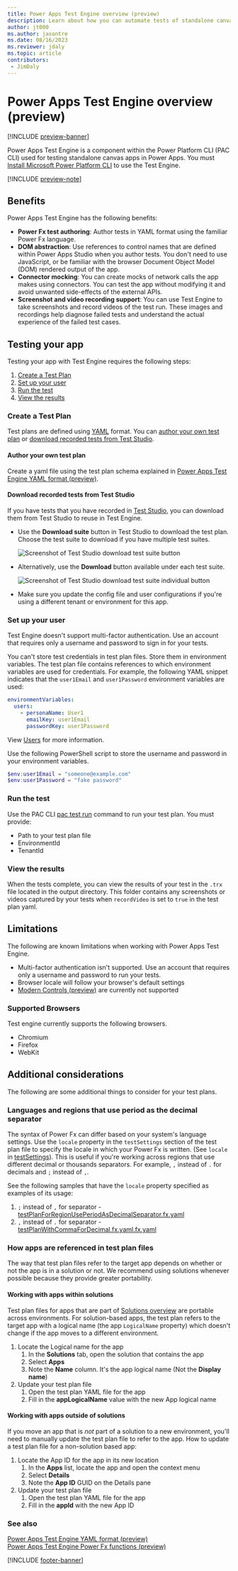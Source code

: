 ```yaml
---
title: Power Apps Test Engine overview (preview)
description: Learn about how you can automate tests of standalone canvas apps using the Power Apps Test Engine within Power Platform CLI.
author: jt000
ms.author: jasontre
ms.date: 08/16/2023
ms.reviewer: jdaly
ms.topic: article
contributors:
 - JimDaly
---
```



# Power Apps Test Engine overview (preview)

[!INCLUDE [preview-banner](../../../shared/preview-includes/preview-banner.md)]

Power Apps Test Engine is a component within the Power Platform CLI (PAC CLI) used for testing standalone canvas apps in Power Apps. You must [Install Microsoft Power Platform CLI](/power-platform/developer/cli/introduction#install-microsoft-power-platform-cli) to use the Test Engine.

[!INCLUDE [preview-note](../../../shared/preview-includes/preview-note.md)]

## Benefits

Power Apps Test Engine has the following benefits:

- **Power Fx test authoring**: Author tests in YAML format using the familiar Power Fx language.
- **DOM abstraction**: Use references to control names that are defined within Power Apps Studio when you author tests. You don't need to use JavaScript, or be familiar with the browser Document Object Model (DOM) rendered output of the app.
- **Connector mocking**: You can create mocks of network calls the app makes using connectors. You can test the app without modifying it and avoid unwanted side-effects of the external APIs.
- **Screenshot and video recording support**: You can use Test Engine to take screenshots and record videos of the test run. These images and recordings help diagnose failed tests and understand the actual experience of the failed test cases.

## Testing your app

Testing your app with Test Engine requires the following steps:

1. [Create a Test Plan](#create-a-test-plan)
1. [Set up your user](#set-up-your-user)
1. [Run the test](#run-the-test)
1. [View the results](#view-the-results)

### Create a Test Plan

Test plans are defined using [YAML](https://yaml.org/spec/1.2.2/) format. You can [author your own test plan](#author-your-own-test-plan) or [download recorded tests from Test Studio](#download-recorded-tests-from-test-studio).


<!-- TODO: This would be a good place to briefly explain the advantages of either choice -->

#### Author your own test plan

Create a yaml file using the test plan schema explained in [Power Apps Test Engine YAML format (preview)](yaml.md).

#### Download recorded tests from Test Studio

If you have tests that you have recorded in [Test Studio](../../maker/canvas-apps/test-studio.md), you can download them from Test Studio to reuse in Test Engine.

- Use the **Download suite** button in Test Studio to download the test plan. Choose the test suite to download if you have multiple test suites.

    ![Screenshot of Test Studio download test suite button](media/download-test-suite.png)

- Alternatively, use the **Download** button available under each test suite.

    ![Screenshot of Test Studio download test suite individual button](media/download-test-suite-individual.png)

- Make sure you update the config file and user configurations if you're using a different tenant or environment for this app.

### Set up your user

Test Engine doesn't support multi-factor authentication. Use an account that requires only a username and password to sign in for your tests.

You can't store test credentials in test plan files. Store them in environment variables. The test plan file contains references to which environment variables are used for credentials. For example, the following YAML snippet indicates that the `user1Email` and `user1Password` environment variables are used:

```yaml
environmentVariables:
  users:
    - personaName: User1
      emailKey: user1Email
      passwordKey: user1Password
```

View [Users](yaml.md#users) for more information.

Use the following PowerShell script to store the username and password in your environment variables.

```powershell
$env:user1Email = "someone@example.com"
$env:user1Password = "fake password"
```

### Run the test

Use the PAC CLI [pac test run](/power-platform/developer/cli/reference/tests#pac-test-run) command to run your test plan. You must provide:

- Path to your test plan file
- EnvironmentId
- TenantId


### View the results

When the tests complete, you can view the results of your test in the `.trx` file located in the output directory. This folder contains any screenshots or videos captured by your tests when `recordVideo` is set to `true` in the test plan yaml.

## Limitations

The following are known limitations when working with Power Apps Test Engine.

- Multi-factor authentication isn't supported. Use an account that requires only a username and password to run your tests.
- Browser locale will follow your browser's default settings
- [Modern Controls (preview)](/power-apps/maker/canvas-apps/controls/modern-controls/overview-modern-controls) are currently not supported

### Supported Browsers

Test engine currently supports the following browsers.

- Chromium
- Firefox
- WebKit

## Additional considerations

The following are some additional things to consider for your test plans.

### Languages and regions that use period as the decimal separator

The syntax of Power Fx can differ based on your system's language settings. Use the `locale` property in the `testSettings` section of the test plan file to specify the locale in which your Power Fx is written. (See `locale` in [testSettings](yaml.md#testsettings)). This is useful if you're working across regions that use different decimal or thousands separators. For example, `,` instead of `.` for decimals and `;` instead of `,`.

See the following samples that have the `locale` property specified as examples of its usage:

1. `;` instead of `,` for separator - [testPlanForRegionUsePeriodAsDecimalSeparator.fx.yaml](https://github.com/microsoft/PowerApps-TestEngine/blob/main/samples/basicgallery/testPlanForRegionUseSemicolonAsSeparator.fx.yaml)
2. `,` instead of `.` for separator - [testPlanWithCommaForDecimal.fx.yaml.fx.yaml](https://github.com/microsoft/PowerApps-TestEngine/blob/main/samples/calculator/testPlanWithCommaForDecimal.fx.yaml)

### How apps are referenced in test plan files

The way that test plan files refer to the target app depends on whether or not the app is in a solution or not. We recommend using solutions whenever possible because they provide greater portability.

#### Working with apps within solutions

Test plan files for apps that are part of [Solutions overview](../../maker/data-platform/solutions-overview.md) are portable across environments. For solution-based apps, the test plan refers to the target app with a logical name (the app `LogicalName` property) which doesn't change if the app moves to a different environment.

1. Locate the Logical name for the app
   1. In the **Solutions** tab, open the solution that contains the app
   1. Select **Apps**
   1. Note the **Name** column. It's the app logical name (Not the **Display name**)
1. Update your test plan file
   1. Open the test plan YAML file for the app
   1. Fill in the **appLogicalName** value with the new App logical name

#### Working with apps outside of solutions

If you move an app that is _not_ part of a solution to a new environment, you'll need to manually update the test plan file to refer to the app. How to update a test plan file for a non-solution based app:

1. Locate the App ID for the app in its new location
   1. In the **Apps** list, locate the app and open the context menu
   1. Select **Details**
   1. Note the **App ID** GUID on the Details pane
1. Update your test plan file
   1. Open the test plan YAML file for the app
   1. Fill in the **appId** with the new App ID

### See also

[Power Apps Test Engine YAML format (preview)](yaml.md)   
[Power Apps Test Engine Power Fx functions (preview)](powerfx.md)   

[!INCLUDE [footer-banner](../../includes/footer-banner.md)]
